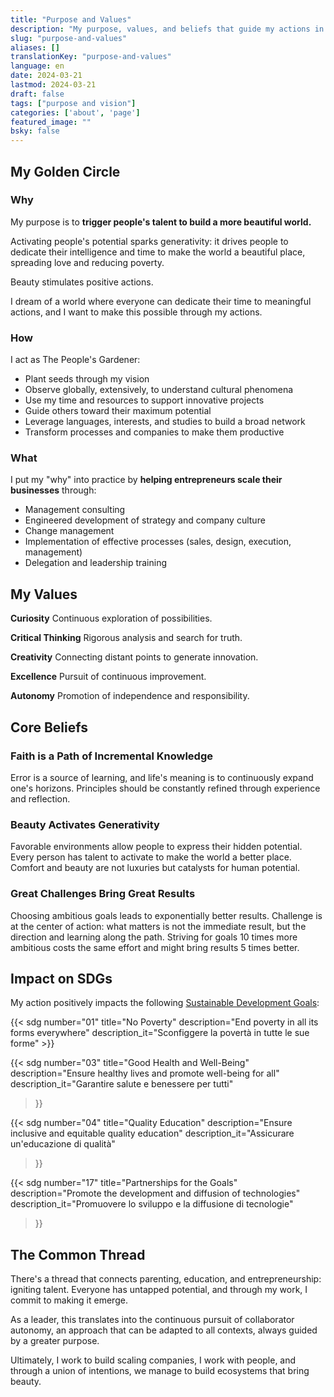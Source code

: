 ```yaml
---
title: "Purpose and Values"
description: "My purpose, values, and beliefs that guide my actions in making the world a more beautiful place"
slug: "purpose-and-values"
aliases: []
translationKey: "purpose-and-values"
language: en
date: 2024-03-21
lastmod: 2024-03-21
draft: false
tags: ["purpose and vision"]
categories: ['about', 'page']
featured_image: ""
bsky: false
---
```


## My Golden Circle

### Why

My purpose is to **trigger people's talent to build a more beautiful world.**

Activating people's potential sparks generativity: it drives people to dedicate their intelligence and time to make the world a beautiful place, spreading love and reducing poverty.

Beauty stimulates positive actions.

I dream of a world where everyone can dedicate their time to meaningful actions, and I want to make this possible through my actions.

### How

I act as The People's Gardener:

- Plant seeds through my vision
- Observe globally, extensively, to understand cultural phenomena
- Use my time and resources to support innovative projects
- Guide others toward their maximum potential
- Leverage languages, interests, and studies to build a broad network
- Transform processes and companies to make them productive

### What

I put my "why" into practice by **helping entrepreneurs scale their businesses** through:

- Management consulting
- Engineered development of strategy and company culture
- Change management
- Implementation of effective processes (sales, design, execution, management)
- Delegation and leadership training

## My Values

**Curiosity**
Continuous exploration of possibilities.

**Critical Thinking**
Rigorous analysis and search for truth.

**Creativity**
Connecting distant points to generate innovation.

**Excellence**
Pursuit of continuous improvement.

**Autonomy**
Promotion of independence and responsibility.

## Core Beliefs

### Faith is a Path of Incremental Knowledge

Error is a source of learning, and life's meaning is to continuously expand one's horizons.
Principles should be constantly refined through experience and reflection.

### Beauty Activates Generativity

Favorable environments allow people to express their hidden potential.
Every person has talent to activate to make the world a better place.
Comfort and beauty are not luxuries but catalysts for human potential.

### Great Challenges Bring Great Results

Choosing ambitious goals leads to exponentially better results.
Challenge is at the center of action: what matters is not the immediate result, but the direction and learning along the path.
Striving for goals 10 times more ambitious costs the same effort and might bring results 5 times better.

## Impact on SDGs

My action positively impacts the following [Sustainable Development Goals](https://sdgs.un.org/goals):

<div class="sdg-blocks-container">
{{< sdg
    number="01"
    title="No Poverty"
    description="End poverty in all its forms everywhere"
    description_it="Sconfiggere la povertà in tutte le sue forme"
>}}

{{< sdg
    number="03"
    title="Good Health and Well-Being"
    description="Ensure healthy lives and promote well-being for all"
    description_it="Garantire salute e benessere per tutti"
>}}

{{< sdg
    number="04"
    title="Quality Education"
    description="Ensure inclusive and equitable quality education"
    description_it="Assicurare un'educazione di qualità"
>}}

{{< sdg
    number="17"
    title="Partnerships for the Goals"
    description="Promote the development and diffusion of technologies"
    description_it="Promuovere lo sviluppo e la diffusione di tecnologie"
>}}
</div>

## The Common Thread

There's a thread that connects parenting, education, and entrepreneurship: igniting talent. Everyone has untapped potential, and through my work, I commit to making it emerge.

As a leader, this translates into the continuous pursuit of collaborator autonomy, an approach that can be adapted to all contexts, always guided by a greater purpose.

Ultimately, I work to build scaling companies, I work with people, and through a union of intentions, we manage to build ecosystems that bring beauty.
